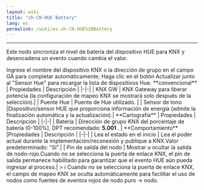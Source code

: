 ```yaml
---
layout: wiki
title: "zh-CN-HUE Battery"
lang: es
permalink: /wiki/es-zh-CN-HUE%20Battery
---
```

---
<p> Este nodo sincroniza el nivel de batería del dispositivo HUE para KNX y desencadena un evento cuando cambia el valor.</p>
Ingrese el nombre del dispositivo KNX o la dirección de grupo en el campo GA para completar automáticamente; Haga clic en el botón Actualizar junto al "Sensor Hue" para recargar la lista de dispositivos Hue.
**convencional**
| Propiedades | Descripción |
|-|-|
| KNX GW | KNX Gateway para liberar potencia (la configuración de mapeo KNX se mostrará solo después de la selección).|
| Puente Hue | Puente de Hue utilizado. |
| Sensor de tono |Dispositivo/sensor HUE que proporciona información de energía (admite la finalización automática y la actualización).|
**Cartografía**
| Propiedades | Descripción |
|-|-|
| Batería | Dirección de grupo KNX del porcentaje de batería (0-100%), DPT recomendado: <b> 5.001 </b>. |
**Comportamiento**
|Propiedades | Descripción |
|-|-|
| Lea el estado en el inicio | Lea el poder actual durante la implementación/reconexión y publique a KNX.Valor predeterminado: "Sí".|
| Pin de salida del nodo | Mostrar u ocultar la salida de nodo-rojo.Cuando no se selecciona la puerta de enlace KNX, el pin de salida permanece habilitado para garantizar que el evento HUE aún pueda ingresar al proceso.|
> ℹ️ Cuando no se selecciona la puerta de enlace KNX, el campo de mapeo KNX se oculta automáticamente para facilitar el uso de nodos como fuentes de eventos rojos de nodo puro → nodo.
